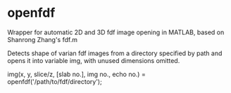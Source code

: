 # openfdf
Wrapper for automatic 2D and 3D fdf image opening in MATLAB, based on Shanrong Zhang's fdf.m

Detects shape of varian fdf images from a directory specified by path and opens it into variable img, with unused dimensions omitted.

img(x, y, slice/z, [slab no.], img no., echo no.) = openfdf('/path/to/fdf/directory');
